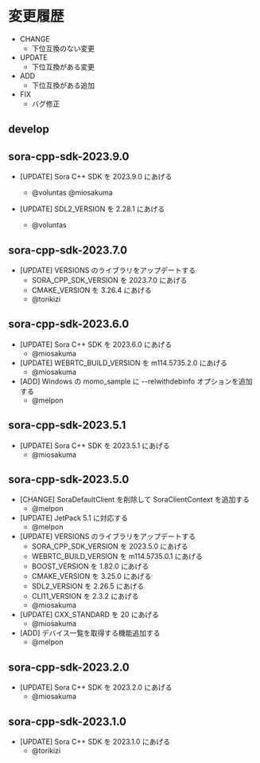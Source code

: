 # 変更履歴

- CHANGE
    - 下位互換のない変更
- UPDATE
    - 下位互換がある変更
- ADD
    - 下位互換がある追加
- FIX
    - バグ修正

## develop

## sora-cpp-sdk-2023.9.0

- [UPDATE] Sora C++ SDK を 2023.9.0 にあげる
    - @voluntas @miosakuma

- [UPDATE] SDL2_VERSION を 2.28.1 にあげる
    - @voluntas

## sora-cpp-sdk-2023.7.0

- [UPDATE] VERSIONS のライブラリをアップデートする
    - SORA_CPP_SDK_VERSION を 2023.7.0 にあげる
    - CMAKE_VERSION を 3.26.4 にあげる
    - @torikizi

## sora-cpp-sdk-2023.6.0

- [UPDATE] Sora C++ SDK を 2023.6.0 にあげる
    - @miosakuma
- [UPDATE] WEBRTC_BUILD_VERSION を m114.5735.2.0 にあげる
    - @miosakuma
- [ADD] Windows の momo_sample に --relwithdebinfo オプションを追加する
    - @melpon

## sora-cpp-sdk-2023.5.1

- [UPDATE] Sora C++ SDK を 2023.5.1 にあげる
    - @miosakuma

## sora-cpp-sdk-2023.5.0

- [CHANGE] SoraDefaultClient を削除して SoraClientContext を追加する
    - @melpon
- [UPDATE] JetPack 5.1 に対応する
    - @melpon
- [UPDATE] VERSIONS のライブラリをアップデートする
    - SORA_CPP_SDK_VERSION を 2023.5.0 にあげる
    - WEBRTC_BUILD_VERSION を m114.5735.0.1 にあげる
    - BOOST_VERSION を 1.82.0 にあげる
    - CMAKE_VERSION を 3.25.0 にあげる
    - SDL2_VERSION を 2.26.5 にあげる
    - CLI11_VERSION を 2.3.2 にあげる
    - @miosakuma
- [UPDATE] CXX_STANDARD を 20 にあげる
    - @miosakuma
- [ADD] デバイス一覧を取得する機能追加する
    - @melpon

## sora-cpp-sdk-2023.2.0

- [UPDATE] Sora C++ SDK を 2023.2.0 にあげる
    - @miosakuma

## sora-cpp-sdk-2023.1.0

- [UPDATE] Sora C++ SDK を 2023.1.0 にあげる
    - @torikizi
